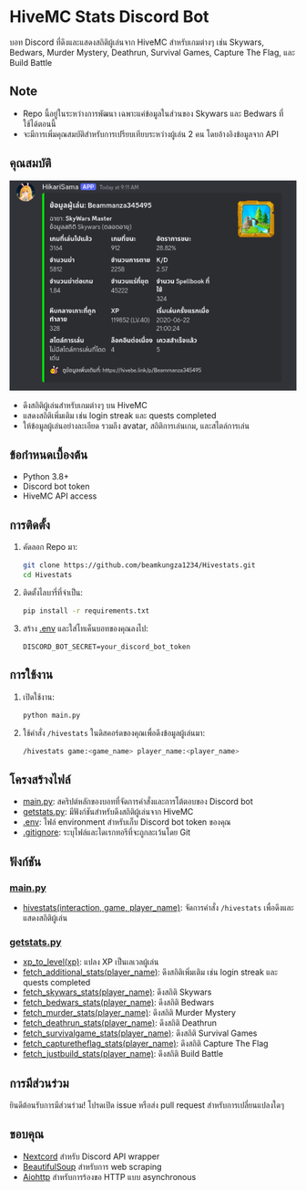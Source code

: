 # HiveMC Stats Discord Bot

บอท Discord ที่ดึงและแสดงสถิติผู้เล่นจาก HiveMC สำหรับเกมต่างๆ เช่น Skywars, Bedwars, Murder Mystery, Deathrun, Survival Games, Capture The Flag, และ Build Battle

## Note
- Repo นี้อยู่ในระหว่างการพัฒนา เฉพาะแค่ข้อมูลในส่วนของ Skywars และ Bedwars ที่ใช้ได้ตอนนี้
- จะมีการเพิ่มคุณสมบัติสำหรับการเปรียบเทียบระหว่างผู้เล่น 2 คน โดยอ้างอิงข้อมูลจาก API
  
## คุณสมบัติ

![alt text](https://github.com/beamkungza1234/Hivestats/blob/main/Hivestats.png?raw=true)

- ดึงสถิติผู้เล่นสำหรับเกมต่างๆ บน HiveMC
- แสดงสถิติเพิ่มเติม เช่น login streak และ quests completed
- ให้ข้อมูลผู้เล่นอย่างละเอียด รวมถึง avatar, สถิติการเล่นเกม, และสไตล์การเล่น

## ข้อกำหนดเบื้องต้น

- Python 3.8+
- Discord bot token
- HiveMC API access

## การติดตั้ง

1. คัดลอก Repo มา:
    ```sh
    git clone https://github.com/beamkungza1234/Hivestats.git
    cd Hivestats
    ```

2. ติดตั้งไลบารี่ที่จำเป็น:
    ```sh
    pip install -r requirements.txt
    ```

3. สร้าง [.env](http://_vscodecontentref_/0) และใส่โทเค็นบอทของคุณลงไป:
    ```env
    DISCORD_BOT_SECRET=your_discord_bot_token
    ```

## การใช้งาน

1. เปิดใช้งาน:
    ```sh
    python main.py
    ```

2. ใช้คำสั่ง `/hivestats` ในดิสคอร์ดของคุณเพื่อดึงข้อมูลผู้เล่นมา:
    ```sh
    /hivestats game:<game_name> player_name:<player_name>
    ```

## โครงสร้างไฟล์

- [main.py](http://_vscodecontentref_/1): สคริปต์หลักของบอทที่จัดการคำสั่งและการโต้ตอบของ Discord bot
- [getstats.py](http://_vscodecontentref_/2): มีฟังก์ชันสำหรับดึงสถิติผู้เล่นจาก HiveMC
- [.env](http://_vscodecontentref_/3): ไฟล์ environment สำหรับเก็บ Discord bot token ของคุณ
- [.gitignore](http://_vscodecontentref_/4): ระบุไฟล์และไดเรกทอรีที่จะถูกละเว้นโดย Git

## ฟังก์ชัน

### [main.py](http://_vscodecontentref_/5)

- [hivestats(interaction, game, player_name)](http://_vscodecontentref_/6): จัดการคำสั่ง `/hivestats` เพื่อดึงและแสดงสถิติผู้เล่น

### [getstats.py](http://_vscodecontentref_/7)

- [xp_to_level(xp)](http://_vscodecontentref_/8): แปลง XP เป็นเลเวลผู้เล่น
- [fetch_additional_stats(player_name)](http://_vscodecontentref_/9): ดึงสถิติเพิ่มเติม เช่น login streak และ quests completed
- [fetch_skywars_stats(player_name)](http://_vscodecontentref_/10): ดึงสถิติ Skywars
- [fetch_bedwars_stats(player_name)](http://_vscodecontentref_/11): ดึงสถิติ Bedwars
- [fetch_murder_stats(player_name)](http://_vscodecontentref_/12): ดึงสถิติ Murder Mystery
- [fetch_deathrun_stats(player_name)](http://_vscodecontentref_/13): ดึงสถิติ Deathrun
- [fetch_survivalgame_stats(player_name)](http://_vscodecontentref_/14): ดึงสถิติ Survival Games
- [fetch_capturetheflag_stats(player_name)](http://_vscodecontentref_/15): ดึงสถิติ Capture The Flag
- [fetch_justbuild_stats(player_name)](http://_vscodecontentref_/16): ดึงสถิติ Build Battle


## การมีส่วนร่วม

ยินดีต้อนรับการมีส่วนร่วม! โปรดเปิด issue หรือส่ง pull request สำหรับการเปลี่ยนแปลงใดๆ

## ขอบคุณ

- [Nextcord](https://github.com/nextcord/nextcord) สำหรับ Discord API wrapper
- [BeautifulSoup](https://www.crummy.com/software/BeautifulSoup/) สำหรับการ web scraping
- [Aiohttp](https://docs.aiohttp.org/en/stable/) สำหรับการร้องขอ HTTP แบบ asynchronous
